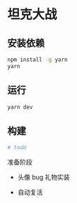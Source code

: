# 坦克大战

## 安装依赖

```bash
npm install -g yarn
yarn
```

## 运行

```bash
yarn dev
```

## 构建

```bash
# todo
```

准备阶段

- 头像 bug
  礼物实装

- 自动复活
